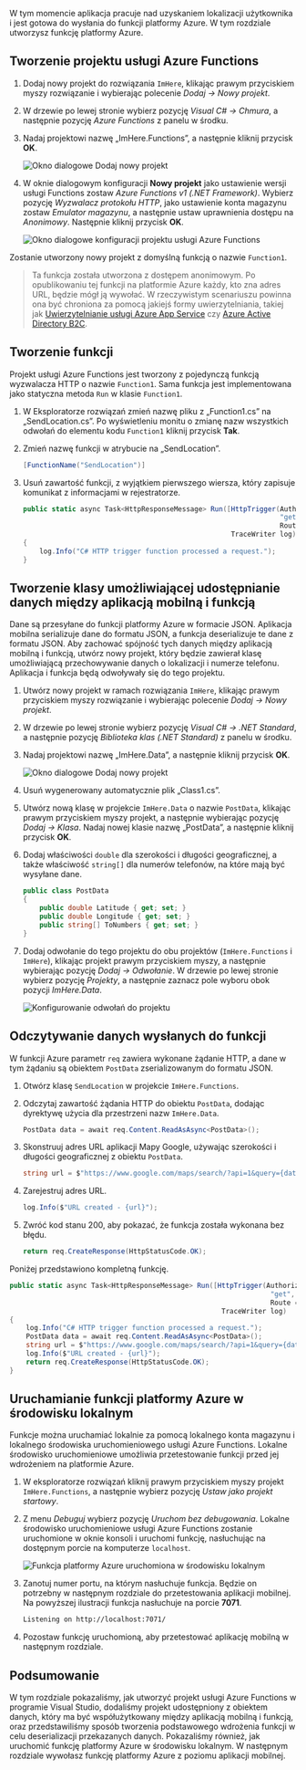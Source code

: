 W tym momencie aplikacja pracuje nad uzyskaniem lokalizacji użytkownika i jest gotowa do wysłania do funkcji platformy Azure. W tym rozdziale utworzysz funkcję platformy Azure.

## <a name="create-an-azure-functions-project"></a>Tworzenie projektu usługi Azure Functions

1. Dodaj nowy projekt do rozwiązania `ImHere`, klikając prawym przyciskiem myszy rozwiązanie i wybierając polecenie *Dodaj -> Nowy projekt*.

2. W drzewie po lewej stronie wybierz pozycję *Visual C# -> Chmura*, a następnie pozycję *Azure Functions* z panelu w środku.

3. Nadaj projektowi nazwę „ImHere.Functions”, a następnie kliknij przycisk **OK**.

    ![Okno dialogowe Dodaj nowy projekt](../media-drafts/5-add-new-functions-project.png)

4. W oknie dialogowym konfiguracji **Nowy projekt** jako ustawienie wersji usługi Functions zostaw *Azure Functions v1 (.NET Framework)*. Wybierz pozycję *Wyzwalacz protokołu HTTP*, jako ustawienie konta magazynu zostaw *Emulator magazynu*, a następnie ustaw uprawnienia dostępu na *Anonimowy*. Następnie kliknij przycisk **OK**.

    ![Okno dialogowe konfiguracji projektu usługi Azure Functions](../media-drafts/5-configure-trigger.png)

Zostanie utworzony nowy projekt z domyślną funkcją o nazwie `Function1`.

> Ta funkcja została utworzona z dostępem anonimowym. Po opublikowaniu tej funkcji na platformie Azure każdy, kto zna adres URL, będzie mógł ją wywołać. W rzeczywistym scenariuszu powinna ona być chroniona za pomocą jakiejś formy uwierzytelniania, takiej jak [Uwierzytelnianie usługi Azure App Service](https://docs.microsoft.com/azure/app-service/app-service-authentication-overview) czy [Azure Active Directory B2C](https://docs.microsoft.com/azure/active-directory-b2c).

## <a name="create-the-function"></a>Tworzenie funkcji

Projekt usługi Azure Functions jest tworzony z pojedynczą funkcją wyzwalacza HTTP o nazwie `Function1`. Sama funkcja jest implementowana jako statyczna metoda `Run` w klasie `Function1`.

1. W Eksploratorze rozwiązań zmień nazwę pliku z „Function1.cs” na „SendLocation.cs”. Po wyświetleniu monitu o zmianę nazw wszystkich odwołań do elementu kodu `Function1` kliknij przycisk **Tak**.

2. Zmień nazwę funkcji w atrybucie na „SendLocation”.

    ```cs
    [FunctionName("SendLocation")]
    ```

3. Usuń zawartość funkcji, z wyjątkiem pierwszego wiersza, który zapisuje komunikat z informacjami w rejestratorze.

    ```cs
    public static async Task<HttpResponseMessage> Run([HttpTrigger(AuthorizationLevel.Anonymous,
                                                                   "get", "post",
                                                                   Route = null)]HttpRequestMessage req,
                                                       TraceWriter log)
    {
        log.Info("C# HTTP trigger function processed a request.");
    }
    ```

## <a name="create-a-class-to-share-data-between-the-mobile-app-and-function"></a>Tworzenie klasy umożliwiającej udostępnianie danych między aplikacją mobilną i funkcją

Dane są przesyłane do funkcji platformy Azure w formacie JSON. Aplikacja mobilna serializuje dane do formatu JSON, a funkcja deserializuje te dane z formatu JSON. Aby zachować spójność tych danych między aplikacją mobilną i funkcją, utwórz nowy projekt, który będzie zawierał klasę umożliwiającą przechowywanie danych o lokalizacji i numerze telefonu. Aplikacja i funkcja będą odwoływały się do tego projektu.

1. Utwórz nowy projekt w ramach rozwiązania `ImHere`, klikając prawym przyciskiem myszy rozwiązanie i wybierając polecenie *Dodaj -> Nowy projekt*.

2. W drzewie po lewej stronie wybierz pozycję *Visual C# -> .NET Standard*, a następnie pozycję *Biblioteka klas (.NET Standard)* z panelu w środku.

3. Nadaj projektowi nazwę „ImHere.Data”, a następnie kliknij przycisk **OK**.

    ![Okno dialogowe Dodaj nowy projekt](../media-drafts/5-add-new-net-standard-project.png)

4. Usuń wygenerowany automatycznie plik „Class1.cs”.

5. Utwórz nową klasę w projekcie `ImHere.Data` o nazwie `PostData`, klikając prawym przyciskiem myszy projekt, a następnie wybierając pozycję *Dodaj -> Klasa*. Nadaj nowej klasie nazwę „PostData”, a następnie kliknij przycisk **OK**.

6. Dodaj właściwości `double` dla szerokości i długości geograficznej, a także właściwość `string[]` dla numerów telefonów, na które mają być wysyłane dane.

    ```cs
    public class PostData
    {
        public double Latitude { get; set; }
        public double Longitude { get; set; }
        public string[] ToNumbers { get; set; }
    }
    ```

7. Dodaj odwołanie do tego projektu do obu projektów (`ImHere.Functions` i `ImHere`), klikając projekt prawym przyciskiem myszy, a następnie wybierając pozycję *Dodaj -> Odwołanie*. W drzewie po lewej stronie wybierz pozycję *Projekty*, a następnie zaznacz pole wyboru obok pozycji *ImHere.Data*.

    ![Konfigurowanie odwołań do projektu](../media-drafts/5-configure-project-references.png)

## <a name="read-the-data-sent-to-the-function"></a>Odczytywanie danych wysłanych do funkcji

W funkcji Azure parametr `req` zawiera wykonane żądanie HTTP, a dane w tym żądaniu są obiektem `PostData` zserializowanym do formatu JSON.

1. Otwórz klasę `SendLocation` w projekcie `ImHere.Functions`.

2. Odczytaj zawartość żądania HTTP do obiektu `PostData`, dodając dyrektywę użycia dla przestrzeni nazw `ImHere.Data`.

    ```cs
    PostData data = await req.Content.ReadAsAsync<PostData>();
    ```

3. Skonstruuj adres URL aplikacji Mapy Google, używając szerokości i długości geograficznej z obiektu `PostData`.

   ```cs
   string url = $"https://www.google.com/maps/search/?api=1&query={data.Latitude},{data.Longitude}";
   ```

4. Zarejestruj adres URL.

    ```cs
    log.Info($"URL created - {url}");
    ```

5. Zwróć kod stanu 200, aby pokazać, że funkcja została wykonana bez błędu.

    ```cs
    return req.CreateResponse(HttpStatusCode.OK);
    ```

Poniżej przedstawiono kompletną funkcję.

```cs
public static async Task<HttpResponseMessage> Run([HttpTrigger(AuthorizationLevel.Anonymous,
                                                                "get", "post",
                                                                Route = null)]HttpRequestMessage req,
                                                    TraceWriter log)
{
    log.Info("C# HTTP trigger function processed a request.");
    PostData data = await req.Content.ReadAsAsync<PostData>();
    string url = $"https://www.google.com/maps/search/?api=1&query={data.Latitude},{data.Longitude}";
    log.Info($"URL created - {url}");
    return req.CreateResponse(HttpStatusCode.OK);
}
```

## <a name="run-the-azure-function-locally"></a>Uruchamianie funkcji platformy Azure w środowisku lokalnym

Funkcje można uruchamiać lokalnie za pomocą lokalnego konta magazynu i lokalnego środowiska uruchomieniowego usługi Azure Functions. Lokalne środowisko uruchomieniowe umożliwia przetestowanie funkcji przed jej wdrożeniem na platformie Azure.

1. W eksploratorze rozwiązań kliknij prawym przyciskiem myszy projekt `ImHere.Functions`, a następnie wybierz pozycję *Ustaw jako projekt startowy*.

2. Z menu *Debuguj* wybierz pozycję *Uruchom bez debugowania*. Lokalne środowisko uruchomieniowe usługi Azure Functions zostanie uruchomione w oknie konsoli i uruchomi funkcję, nasłuchując na dostępnym porcie na komputerze `localhost`.

    ![Funkcja platformy Azure uruchomiona w środowisku lokalnym](../media-drafts/5-function-running-locally.png)

3. Zanotuj numer portu, na którym nasłuchuje funkcja. Będzie on potrzebny w następnym rozdziale do przetestowania aplikacji mobilnej. Na powyższej ilustracji funkcja nasłuchuje na porcie **7071**.

    ```sh
    Listening on http://localhost:7071/
    ```

4. Pozostaw funkcję uruchomioną, aby przetestować aplikację mobilną w następnym rozdziale.

## <a name="summary"></a>Podsumowanie

W tym rozdziale pokazaliśmy, jak utworzyć projekt usługi Azure Functions w programie Visual Studio, dodaliśmy projekt udostępniony z obiektem danych, który ma być współużytkowany między aplikacją mobilną i funkcją, oraz przedstawiliśmy sposób tworzenia podstawowego wdrożenia funkcji w celu deserializacji przekazanych danych. Pokazaliśmy również, jak uruchomić funkcję platformy Azure w środowisku lokalnym. W następnym rozdziale wywołasz funkcję platformy Azure z poziomu aplikacji mobilnej.